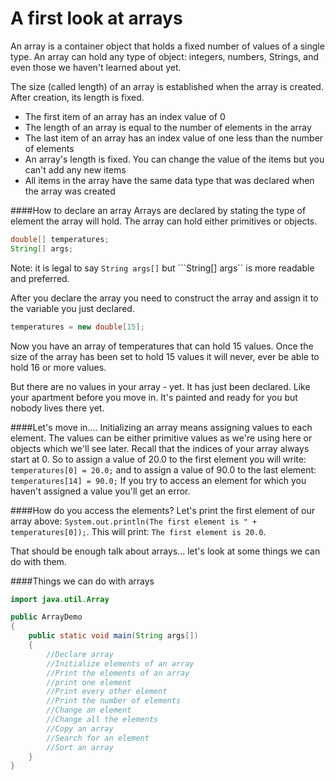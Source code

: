 # A first look at arrays

An array is a container object that holds a fixed number of values of a single type. An array can hold any type of object: integers, numbers, Strings, and even those we haven't learned about yet.

The size (called length) of an array is established when the array is created. After creation, its length is fixed.

* The first item of an array has an index value of 0
* The length of an array is equal to the number of elements in the array
* The last item of an array has an index value of one less than the number of elements
* An array's length is fixed. You can change the value of the items but you can't add any new items
* All items in the array have the same data type that was declared when the array was created

####How to declare an array
Arrays are declared by stating the type of element the array will hold. The array can hold either primitives or objects.
```java
double[] temperatures;
String[] args;
```
Note: it is legal to say ```String args[]``` but ```String[] args`` is more readable and preferred.

After you declare the array you need to construct the array and assign it to the variable you just declared.
```java
temperatures = new double[15];
```
Now you have an array of temperatures that can hold 15 values. Once the size of the array has been set to hold 15 values it will never, ever be able to hold 16 or more values. 

But there are no values in your array - yet. It has just been declared. Like your apartment before you move in. It's painted and ready for you but nobody lives there yet.

####Let's move in....
Initializing an array means assigning values to each element. The values can be either primitive values as we're using here or objects which we'll see later. Recall that the indices of your array always start at 0. So to assign a value of 20.0 to the first element you will write: 
```temperatures[0] = 20.0;```
and to assign a value of 90.0 to the last element: 
```temperatures[14] = 90.0;```
If you try to access an element for which you haven't assigned a value you'll get an error.

####How do you access the elements?
Let's print the first element of our array above: 
```System.out.println(The first element is " + temperatures[0]);```. This will print: ```The first element is 20.0```.

That should be enough talk about arrays... let's look at some things we can do with them.

####Things we can do with arrays
```java 
import java.util.Array

public ArrayDemo
{
    public static void main(String args[])
    {
        //Declare array
        //Initialize elements of an array
        //Print the elements of an array
        //print one element
        //Print every other element
        //Print the number of elements
        //Change an element
        //Change all the elements
        //Copy an array
        //Search for an element
        //Sort an array
    }
}
```